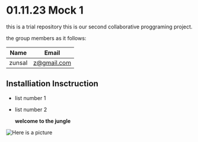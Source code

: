 # 01.11.23 Mock 1
this is a trial repository
this is our second collaborative proggraming project.

the group members as it follows:

| Name | Email | 
| ----- | ----- | 
| zunsal | z@gmail.com |


## Installiation Insctruction

- list number 1
- list number 2

  **welcome to the jungle**


![Here is a picture](https://codeandhack.com/wp-content/uploads/2020/07/Google-open-source-projects.jpg)
